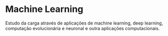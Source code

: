 # Machine Learning
Estudo da carga através de aplicações de machine learning, deep learning, computação evolucionária e neuronal e outra aplicações computacionais. 
